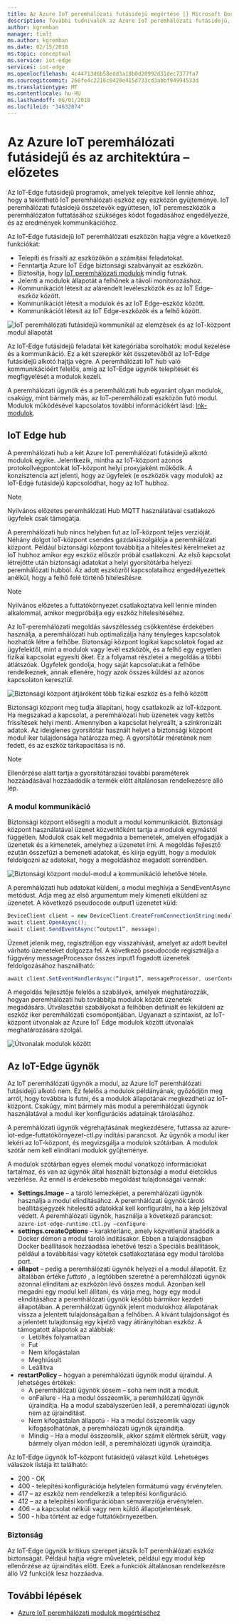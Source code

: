 ```yaml
---
title: Az Azure IoT peremhálózati futásidejű megértése |} Microsoft Docs
description: További tudnivalók az Azure IoT peremhálózati futásidejű, és hogyan lehetővé teszi az edge-eszközök
author: kgremban
manager: timlt
ms.author: kgremban
ms.date: 02/15/2018
ms.topic: conceptual
ms.service: iot-edge
services: iot-edge
ms.openlocfilehash: 4c44713d6b58edd3a18b0d20992d31dec7377fa7
ms.sourcegitcommit: 266fe4c2216c0420e415d733cd3abbf94994533d
ms.translationtype: MT
ms.contentlocale: hu-HU
ms.lasthandoff: 06/01/2018
ms.locfileid: "34632074"
---
```

# <a name="understand-the-azure-iot-edge-runtime-and-its-architecture---preview"></a>Az Azure IoT peremhálózati futásidejű és az architektúra – előzetes

Az IoT-Edge futásidejű programok, amelyek telepítve kell lennie ahhoz, hogy a tekinthető IoT peremhálózati eszköz egy eszközön gyűjteménye. IoT peremhálózati futásidejű összetevők együttesen, IoT peremeszközök a peremhálózaton futtatásához szükséges kódot fogadásához engedélyezze, és az eredmények kommunikációhoz. 

Az IoT-Edge futásidejű IoT peremhálózati eszközön hajtja végre a következő funkciókat:

* Telepíti és frissíti az eszközökön a számítási feladatokat.
* Fenntartja Azure IoT Edge biztonsági szabványait az eszközön.
* Biztosítja, hogy [IoT peremhálózati modulok][lnk-modulok] mindig futnak.
* Jelenti a modulok állapotát a felhőnek a távoli monitorozáshoz.
* Kommunikációt létesít az alárendelt levéleszközök és az IoT Edge-eszköz között.
* Kommunikációt létesít a modulok és az IoT Edge-eszköz között.
* Kommunikációt létesít az IoT Edge-eszközök és a felhő között.

![IoT peremhálózati futásidejű kommunikál az elemzések és az IoT-központ modul állapotát][1]

Az IoT-Edge futásidejű feladatai két kategóriába sorolhatók: modul kezelése és a kommunikáció. Ez a két szerepkör két összetevőből az IoT-Edge futásidejű alkotó hajtja végre. A peremhálózati IoT hub való kommunikációért felelős, amíg az IoT-Edge ügynök telepítését és megfigyelését a modulok kezeli. 

A peremhálózati ügynök és a peremhálózati hub egyaránt olyan modulok, csakúgy, mint bármely más, az IoT-peremhálózati eszközön futó modul. Modulok működésével kapcsolatos további információkért lásd: [lnk-modulok]. 

## <a name="iot-edge-hub"></a>IoT Edge hub

A peremhálózati hub a két Azure IoT peremhálózati futásidejű alkotó modulok egyike. Jelentkezik, mintha az IoT-központ azonos protokollvégpontokat IoT-központ helyi proxyjaként működik. A konzisztencia azt jelenti, hogy az ügyfelek (e eszközök vagy modulok) az IoT-Edge futásidejű kapcsolódhat, hogy az IoT hubhoz. 

>[!NOTE]
> Nyilvános előzetes peremhálózati Hub MQTT használatával csatlakozó ügyfelek csak támogatja.

A peremhálózati hub nincs helyben fut az IoT-központ teljes verzióját. Néhány dolgot IoT-központ csendes gazdakiszolgálója a peremhálózati központ. Például biztonsági központ továbbítja a hitelesítési kérelmeket az IoT hubhoz amikor egy eszköz először próbál csatlakozni. Az első kapcsolat létrejötte után biztonsági adatokat a helyi gyorsítótárba helyezi peremhálózati hubból. Az adott eszközről kapcsolataihoz engedélyezettek anélkül, hogy a felhő felé történő hitelesítésre. 

>[!NOTE]
> Nyilvános előzetes a futtatókörnyezet csatlakoztatva kell lennie minden alkalommal, amikor megpróbálja egy eszköz hitelesítéséhez.

Az IoT-peremhálózati megoldás sávszélesség csökkentése érdekében használja, a peremhálózati hub optimalizálja hány tényleges kapcsolatok hozhatók létre a felhőbe. Biztonsági központ logikai kapcsolatok fogad az ügyfelektől, mint a modulok vagy levél eszközök, és a felhő egy egyetlen fizikai kapcsolat egyesíti őket. Ez a folyamat részletei a megoldás a többi átlátszóak. Ügyfelek gondolja, hogy saját kapcsolatukat a felhőbe rendelkeznek, annak ellenére, hogy azok összes küldési az azonos kapcsolaton keresztül. 

![Biztonsági központ átjáróként több fizikai eszköz és a felhő között][2]

Biztonsági központ meg tudja állapítani, hogy csatlakozik az IoT-központ. Ha megszakad a kapcsolat, a peremhálózati hub üzenetek vagy kettős frissítések helyi menti. Amennyiben a kapcsolat helyreállt, a szinkronizált adatok. Az ideiglenes gyorsítótár használt helyet a biztonsági központ modul iker tulajdonsága határozza meg. A gyorsítótár méretének nem fedett, és az eszköz tárkapacitása is nő. 

>[!NOTE]
>Ellenőrzése alatt tartja a gyorsítótárazási további paraméterek hozzáadásával hozzáadódik a termék előtt általánosan rendelkezésre álló lép.

### <a name="module-communication"></a>A modul kommunikáció

Biztonsági központ elősegíti a modult a modul kommunikációt. Biztonsági központ használatával üzenet közvetítőként tartja a modulok egymástól független. Modulok csak kell megadnia a bemenetek, amelyen elfogadják a üzenetek és a kimenetek, amelyhez a üzenetet írni. A megoldás fejlesztő ezután összefűzi a bemeneti adatokat, és kiírja együtt, hogy a modulok feldolgozni az adatokat, hogy a megoldáshoz megadott sorrendben. 

![Biztonsági központ modul-modul a kommunikáció lehetővé tétele.][3]

A peremhálózati hub adatokat küldeni, a modul meghívja a SendEventAsync metódust. Adja meg az első argumentum mely kimeneti elküldeni az üzenetet. A következő pseudocode output1 üzenetet küld:

   ```csharp
   DeviceClient client = new DeviceClient.CreateFromConnectionString(moduleConnectionString, settings); 
   await client.OpenAsync(); 
   await client.SendEventAsync(“output1”, message); 
   ```

Üzenet jelenik meg, regisztráljon egy visszahívást, amelyet az adott bevitel várható üzeneteket dolgozza fel. A következő pseudocode regisztrálja a függvény messageProcessor összes input1 fogadott üzenetek feldolgozásához használható:

   ```csharp
   await client.SetEventHandlerAsync(“input1”, messageProcessor, userContext);
   ```

A megoldás fejlesztője felelős a szabályok, amelyek meghatározzák, hogyan peremhálózati hub továbbítja modulok között üzenetek megadására. Útválasztási szabályokat a felhőben definiált és leküldeni az eszköz iker peremhálózati csomópontjában. Ugyanazt a szintaxist, az IoT-központ útvonalak az Azure IoT Edge modulok között útvonalak meghatározására szolgál. 

<!--- For more info on how to declare routes between modules, see []. --->   

![Útvonalak modulok között][4]

## <a name="iot-edge-agent"></a>Az IoT-Edge ügynök

Az IoT peremhálózati ügynök a modul, az Azure IoT peremhálózati futásidejű alkotó nem. Ez felelős a modulok példányának, győződjön meg arról, hogy továbbra is futni, és a modulok állapotának megkezdheti az IoT-központ. Csakúgy, mint bármely más modul a peremhálózati ügynök használatával a modul iker konfigurációs adatainak tárolásához. 

A peremhálózati ügynök végrehajtásának megkezdésére, futtassa az azure-iot-edge-futtatókörnyezet-ctl.py indítási parancsot. Az ügynök a modul iker lekéri az IoT-központ, és megvizsgálja a modulok szótárban. A modulok szótár nem kell elindítani modulok gyűjteménye. 

A modulok szótárban egyes elemek modul vonatkozó információkat tartalmaz, és van az ügynök által használt biztonsági a modul életciklus vezérlése. Az ennél is érdekesebb megoldást tulajdonságai vannak: 

* **Settings.Image** – a tároló lemezképet, a peremhálózati ügynök használja a modul elindításához. A peremhálózati ügynök tároló beállításjegyzék hitelesítő adatokkal kell konfigurálni, ha a kép jelszóval védett. A peremhálózati ügynök, használja a következő parancsot: `azure-iot-edge-runtime-ctl.py –configure`
* **settings.createOptions** – karakterlánc, amely közvetlenül átadódik a Docker démon a modul tároló indításakor. Ebben a tulajdonságban Docker beállítások hozzáadása lehetővé teszi a Speciális beállítások, például a továbbítási vagy kötetek csatlakoztatása egy modul tárolóba port.  
* **állapot** – pedig a peremhálózati ügynök helyezi el a modul állapotát. Ez általában értéke *futtató* , a legtöbben szeretné a peremhálózati ügynök azonnal elindítani az eszközön lévő összes modul. Azonban kell megadni egy modul kell állítani, és várja meg, hogy egy modul elindításához a peremhálózati ügynök később bármikor kezdeti állapotában. A peremhálózati ügynök jelent modulokhoz állapotának vissza a jelentett tulajdonságaiban a felhőben. A kívánt tulajdonságot és a jelentett tulajdonság egy kijelző vagy átirányítóban eszköz. A támogatott állapotok az alábbiak:
   * Letöltés folyamatban
   * Fut
   * Nem kifogástalan
   * Meghiúsult
   * Leállítva
* **restartPolicy** – hogyan a peremhálózati ügynök modul újraindul. A lehetséges értékek:
   * A peremhálózati ügynök sosem – soha nem indít a modult.
   * onFailure - Ha a modul összeomlik, a peremhálózati ügynök újraindítja. Ha a modul szabályszerűen leáll, a peremhálózati ügynök nem az újraindítást.
   * Nem kifogástalan állapotú - Ha a modul összeomlik vagy kifogásolhatónak, a peremhálózati ügynök újraindítja.
   * Mindig – Ha a modul összeomlik, akkor számít elértnek sérült, vagy bármely olyan módon leáll, a peremhálózati ügynök újraindítja. 

Az IoT-Edge ügynök IoT-központ futásidejű választ küld. Lehetséges válaszok listája itt található:
  * 200 - OK
  * 400 - telepítési konfigurációja helytelen formátumú vagy érvénytelen.
  * 417 – az eszköz nem rendelkezik a telepítési konfiguráció.
  * 412 – az a telepítési konfigurációban sémaverziója érvénytelen.
  * 406 – a kapcsolat nélküli vagy nem küldő állapotjelentések.
  * 500 - hiba történt az edge futtatókörnyezetben.

### <a name="security"></a>Biztonság

Az IoT-Edge ügynök kritikus szerepet játszik IoT peremhálózati eszköz biztonságát. Például hajtja végre műveletek, például egy modul kép ellenőrzése az újraindítás előtt. Ezek a funkciók általánosan rendelkezésre álló V2 funkciók lesz hozzáadva. 

<!-- For more information about the Azure IoT Edge security framework, see []. -->

## <a name="next-steps"></a>További lépések

- [Azure IoT peremhálózati modulok megértéséhez][lnk-modulok]

<!-- Images -->
[1]: ./media/iot-edge-runtime/Pipeline.png
[2]: ./media/iot-edge-runtime/Gateway.png
[3]: ./media/iot-edge-runtime/ModuleEndpoints.png
[4]: ./media/iot-edge-runtime/ModuleEndpointsWithRoutes.png

<!-- Links -->
[lnk-modulok]: iot-edge-modules.md
